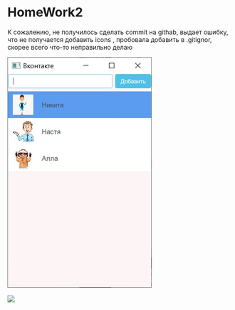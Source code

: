 # HomeWork2
К сожалению, не получилось сделать commit на githab, выдает ошибку, что не получается добавить icons
, пробовала добавить в .gitignor, скорее всего что-то неправильно делаю


![](скрин.png)

![](скрин2.png)

